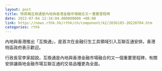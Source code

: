 ```yaml
---
layout: post
title: 特首稱互換通是內地與香港金融市場融合又一重要里程碑
date: 2022-07-04 12:34:04.000000000 +08:00
link: https://news.rthk.hk/rthk/ch/component/k2/1656103-20220704.htm
categories: rthk
---
```


內地與香港推出「互換通」，是首次在金融衍生工具領域引入互聯互通安排。香港特區政府表示歡迎。

行政長官李家超說，互換通是內地與香港金融市場融合的又一個重要里程碑，有關安排讓兩地金融市場互聯互通的交易品種更為全面。
